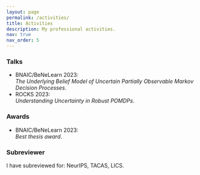 ```yaml
---
layout: page
permalink: /activities/
title: Activities
description: My professional activities.
nav: true
nav_order: 5
---
```


### Talks
* BNAIC/BeNeLearn 2023:\
    _The Underlying Belief Model of Uncertain Partially Observable Markov Decision Processes_.
* ROCKS 2023:\
    _Understanding Uncertainty in Robust POMDPs_.

### Awards
* BNAIC/BeNeLearn 2023:\
    _Best thesis award_.

### Subreviewer
I have subreviewed for: NeurIPS, TACAS, LICS.